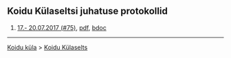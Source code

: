## Koidu Külaseltsi juhatuse protokollid

1. [17.- 20.07.2017 (#75)](https://github.com/sauevald/koidu/issues/75), [pdf](20170720-Koidu-Külaseltsi-juhatuse-koosoleku-protokoll.pdf), [bdoc](20170720-Koidu-Külaseltsi-juhatuse-koosoleku-protokoll.bdoc)

---
[Koidu küla](http://koidukyla.ee/) > [Koidu Külaselts](http://koidukyla.ee/selts/)
